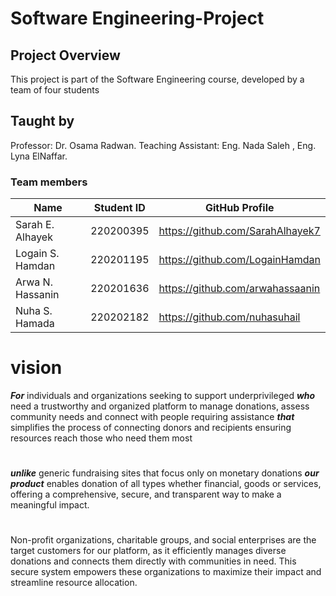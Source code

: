 # Software Engineering-Project
## Project Overview
This project is part of the Software Engineering course, developed by a team of four students
## Taught by
Professor: Dr. Osama Radwan.
Teaching Assistant: Eng. Nada Saleh , Eng. Lyna ElNaffar.

### Team members

| Name             | Student ID  | GitHub Profile                   |
|------------------|-------------|----------------------------------|
| Sarah E. Alhayek | 220200395   | https://github.com/SarahAlhayek7 |
| Logain S. Hamdan | 220201195   | https://github.com/LogainHamdan  |
| Arwa N. Hassanin | 220201636   | https://github.com/arwahassaanin |
| Nuha S. Hamada   | 220202182   | https://github.com/nuhasuhail    |
#
# vision

***For*** individuals and organizations seeking to support underprivileged 
***who*** need a trustworthy and organized platform to manage donations, assess community needs and connect with people requiring assistance 
***that*** simplifies the process of connecting donors and recipients ensuring resources reach those who need them most 
#
***unlike*** generic fundraising sites that focus only on monetary donations 
***our product*** enables donation of all types whether financial, goods or services, offering a comprehensive, secure, and transparent way to make a meaningful impact. 
#
Non-profit organizations, charitable groups, and social enterprises are the target customers for our platform, 
as it efficiently manages diverse donations and connects them directly with communities in need. 
This secure system empowers these organizations to maximize their impact and streamline resource allocation.
